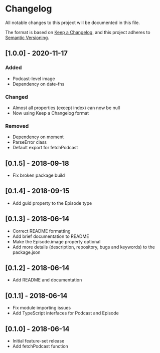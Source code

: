 # Changelog
All notable changes to this project will be documented in this file.

The format is based on [Keep a Changelog](https://keepachangelog.com/en/1.0.0/),
and this project adheres to [Semantic Versioning](https://semver.org/spec/v2.0.0.html).

## [1.0.0] - 2020-11-17
### Added
- Podcast-level image
- Dependency on date-fns

### Changed
- Almost all properties (except index) can now be null
- Now using Keep a Changelog format

### Removed
- Dependency on moment
- ParseError class
- Default export for fetchPodcast

## [0.1.5] - 2018-09-18
- Fix broken package build

## [0.1.4] - 2018-09-15
- Add guid property to the Episode type

## [0.1.3] - 2018-06-14
- Correct README formatting
- Add brief documentation to README
- Make the Episode.image property optional
- Add more details (description, repository, bugs and keywords) to the package.json

## [0.1.2] - 2018-06-14
- Add README and documentation

## [0.1.1] - 2018-06-14
- Fix module importing issues
- Add TypeScript interfaces for Podcast and Episode

## [0.1.0] - 2018-06-14
- Initial feature-set release
- Add fetchPodcast function